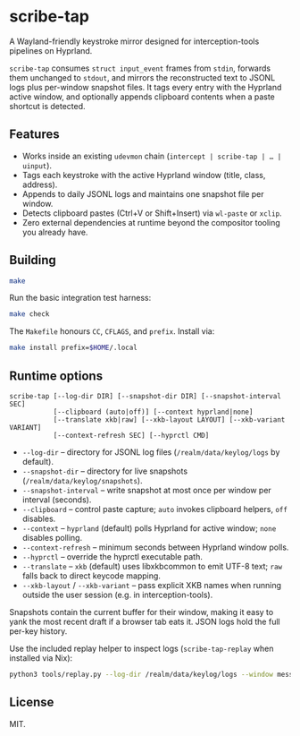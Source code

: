 # scribe-tap

A Wayland-friendly keystroke mirror designed for interception-tools pipelines on Hyprland.

`scribe-tap` consumes `struct input_event` frames from `stdin`, forwards them unchanged to
`stdout`, and mirrors the reconstructed text to JSONL logs plus per-window snapshot files.
It tags every entry with the Hyprland active window, and optionally appends clipboard
contents when a paste shortcut is detected.

## Features

- Works inside an existing `udevmon` chain (`intercept | scribe-tap | … | uinput`).
- Tags each keystroke with the active Hyprland window (title, class, address).
- Appends to daily JSONL logs and maintains one snapshot file per window.
- Detects clipboard pastes (Ctrl+V or Shift+Insert) via `wl-paste` or `xclip`.
- Zero external dependencies at runtime beyond the compositor tooling you already have.

## Building

```sh
make
```

Run the basic integration test harness:

```sh
make check
```

The `Makefile` honours `CC`, `CFLAGS`, and `prefix`. Install via:

```sh
make install prefix=$HOME/.local
```

## Runtime options

```
scribe-tap [--log-dir DIR] [--snapshot-dir DIR] [--snapshot-interval SEC]
           [--clipboard (auto|off)] [--context hyprland|none]
           [--translate xkb|raw] [--xkb-layout LAYOUT] [--xkb-variant VARIANT]
           [--context-refresh SEC] [--hyprctl CMD]
```

- `--log-dir` – directory for JSONL log files (`/realm/data/keylog/logs` by default).
- `--snapshot-dir` – directory for live snapshots (`/realm/data/keylog/snapshots`).
- `--snapshot-interval` – write snapshot at most once per window per interval (seconds).
- `--clipboard` – control paste capture; `auto` invokes clipboard helpers, `off` disables.
- `--context` – `hyprland` (default) polls Hyprland for active window; `none` disables polling.
- `--context-refresh` – minimum seconds between Hyprland window polls.
- `--hyprctl` – override the hyprctl executable path.
- `--translate` – `xkb` (default) uses libxkbcommon to emit UTF-8 text; `raw` falls back to direct keycode mapping.
- `--xkb-layout` / `--xkb-variant` – pass explicit XKB names when running outside the user session (e.g. in interception-tools).

Snapshots contain the current buffer for their window, making it easy to yank the most
recent draft if a browser tab eats it. JSON logs hold the full per-key history.

Use the included replay helper to inspect logs (`scribe-tap-replay` when installed via Nix):

```sh
python3 tools/replay.py --log-dir /realm/data/keylog/logs --window messenger
```

## License

MIT.
